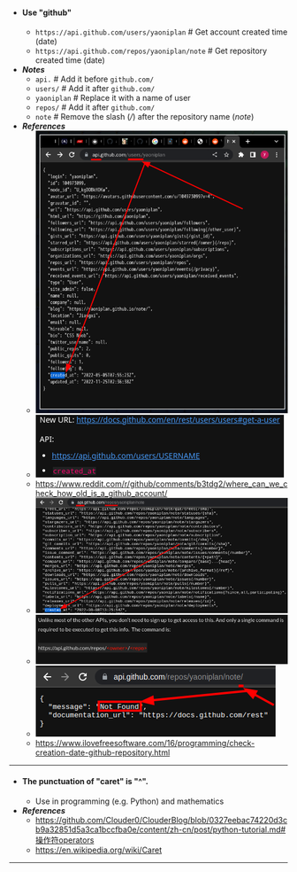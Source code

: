 - #### Use "github"
	- `https://api.github.com/users/yaoniplan` # Get account created time (date)
	- `https://api.github.com/repos/yaoniplan/note` # Get repository created time (date)
- ***Notes***
	- `api.` # Add it before `github.com/`
	- `users/` # Add it after `github.com/`
	- `yaoniplan` # Replace it with a name of user
	- `repos/` # Add it after `github.com/`
	- `note` # Remove the slash (*/*) after the repository name (*note*)
- ***References***
	- ![2022-12-26_11-31.png](./assets/2022-12-26_11-31_1672025500536_0.png)
	- ![2022-12-26_11-32.png](./assets/2022-12-26_11-32_1672025553418_0.png)
	- https://www.reddit.com/r/github/comments/b3tdg2/where_can_we_check_how_old_is_a_github_account/
	- ![image.png](./assets/image_1666822882901_0.png)
	- ![image.png](./assets/image_1666822939055_0.png)
	- ![image.png](./assets/image_1670469335477_0.png)
	- https://www.ilovefreesoftware.com/16/programming/check-creation-date-github-repository.html
- ---
- #### The punctuation of "caret" is "^".
    - Use in programming (e.g. Python) and mathematics
- ***References***
    - https://github.com/Clouder0/ClouderBlog/blob/0327eebac74220d3cb9a32851d5a3ca1bccfba0e/content/zh-cn/post/python-tutorial.md#操作符operators
	- https://en.wikipedia.org/wiki/Caret
- ---
